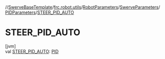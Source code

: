 //[SwerveBaseTemplate](../../../../../index.md)/[frc.robot.utils](../../../index.md)/[RobotParameters](../../index.md)/[SwerveParameters](../index.md)/[PIDParameters](index.md)/[STEER_PID_AUTO](-s-t-e-e-r_-p-i-d_-a-u-t-o.md)

# STEER_PID_AUTO

[jvm]\
val [STEER_PID_AUTO](-s-t-e-e-r_-p-i-d_-a-u-t-o.md): [PID](../../../-p-i-d/index.md)
